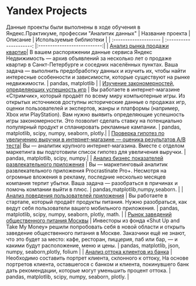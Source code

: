 # Yandex Projects
Данные проекты были выполнены в ходе обучения в Яндекс.Практикуме, профессии "Аналитик данных" 
| Название проекта | Описание | Используемые библиотеки |
| :-------------------- | :---------------------: |:---------------------------:|
| [Анализ рынка продажи квартир](https://github.com/robenz1/data_analysys/tree/main/apartment_sales)| В вашем распоряжении данные сервиса Яндекс Недвижимость — архив объявлений за несколько лет о продаже квартир в Санкт-Петербурге и соседних населённых пунктах. Ваша задача — выполнить предобработку данных и изучить их, чтобы найти интересные особенности и зависимости, которые существуют на рынке недвижимости. | pandas, matplotlib |
| [Изучение закономерностей, определяющих успешность игр](https://github.com/robenz1/data_analysys/tree/main/games_sale_history) | Вы работаете в интернет-магазине «Стримчик», который продаёт по всему миру компьютерные игры. Из открытых источников доступны исторические данные о продажах игр, оценки пользователей и экспертов, жанры и платформы (например, Xbox или PlayStation). Вам нужно выявить определяющие успешность игры закономерности. Это позволит сделать ставку на потенциально популярный продукт и спланировать рекламные кампании. | pandas, matplotlib, scipy, numpy, seaborn, plotly.|
| [Проверка гипотез по увеличению выручки в интернет-магазине — оценика результатов A/B теста](https://github.com/robenz1/data_analysys/tree/main/games_sale_history)| Вы — аналитик крупного интернет-магазина. Вместе с отделом маркетинга вы подготовили список гипотез для увеличения выручки. | pandas, matplotlib, scipy, numpy.|
| [Анализ бизнес показателей развлекательного приложения](https://github.com/robenz1/data_analysys/tree/main/business_indicators) | Вы — маркетинговый аналитик развлекательного приложения Procrastinate Pro+. Несмотря на огромные вложения в рекламу, последние несколько месяцев компания терпит убытки. Ваша задача — разобраться в причинах и помочь компании выйти в плюс. | pandas,matplotlib,numpy,seaborn. |
| [Анализ поведения пользователей приложения](https://github.com/robenz1/data_analysys/tree/main/catering) | Вы работаете в стартапе, который продаёт продукты питания. Нужно разобраться, как ведут себя пользователи вашего мобильного приложения. | pandas, matplotlib, scipy, numpy, seaborn, plotly, math. |
| [Рынок заведений общественного питания Москвы](https://github.com/robenz1/data_analysys/tree/main/cafe) | Инвесторы из фонда «Shut Up and Take My Money» решили попробовать себя в новой области и открыть заведение общественного питания в Москве. Заказчики ещё не знают, что это будет за место: кафе, ресторан, пиццерия, паб или бар, — и какими будут расположение, меню и цены. | pandas, matplotlib, json, numpy, seaborn,plotly, folium |
| [Анализ оттока клиентов из банка](https://github.com/robenz1/data_analysys/tree/main/bank) | Необходимо составить портрет клиента, склонного к оттоку, На основе портретов клиента, оставшегося с банком и клиента, покинувшего банк дать рекомендации, которые могут уменьшить процент оттока. | pandas, matplotlib, scipy, numpy, seaborn, plotly. |
